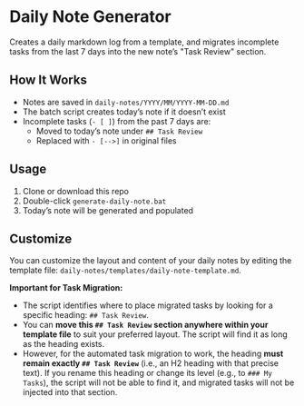 # Daily Note Generator

Creates a daily markdown log from a template, and migrates incomplete tasks from the last 7 days into the new note’s "Task Review" section.

## How It Works

- Notes are saved in `daily-notes/YYYY/MM/YYYY-MM-DD.md`
- The batch script creates today’s note if it doesn’t exist
- Incomplete tasks (`- [ ]`) from the past 7 days are:
  - Moved to today’s note under `## Task Review`
  - Replaced with `- [-->]` in original files

## Usage

1. Clone or download this repo
2. Double-click `generate-daily-note.bat`
3. Today’s note will be generated and populated

## Customize

You can customize the layout and content of your daily notes by editing the template file: `daily-notes/templates/daily-note-template.md`.

**Important for Task Migration:**
*   The script identifies where to place migrated tasks by looking for a specific heading: `## Task Review`.
*   You can **move this `## Task Review` section anywhere within your template file** to suit your preferred layout. The script will find it as long as the heading exists.
*   However, for the automated task migration to work, the heading **must remain exactly `## Task Review`** (i.e., an H2 heading with that precise text). If you rename this heading or change its level (e.g., to `### My Tasks`), the script will not be able to find it, and migrated tasks will not be injected into that section.
